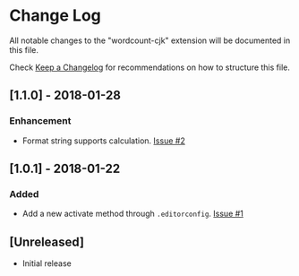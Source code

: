 # Change Log
All notable changes to the "wordcount-cjk" extension will be documented in this file.

Check [Keep a Changelog](http://keepachangelog.com/) for recommendations on how to structure this file.

## [1.1.0] - 2018-01-28
### Enhancement
- Format string supports calculation. [Issue #2](https://github.com/holmescn/vscode-wordcount-cjk/issues/2)

## [1.0.1] - 2018-01-22
### Added
- Add a new activate method through `.editorconfig`. [Issue #1](https://github.com/holmescn/vscode-wordcount-cjk/issues/1)

## [Unreleased]
- Initial release
